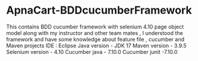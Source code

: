 # ApnaCart-BDDcucumberFramework
This contains BDD cucumber framework with selenium 4.10 page object model along with my instructor and other team mates , I understood the framework and have some knowledge about feature file , cucumber and Maven projects 
IDE : Eclipse
Java version - JDK 17
Maven version - 3.9.5
Selenium version - 4.10
Cucumber java - 7.10.0
Cucumber junit -7.10.0
